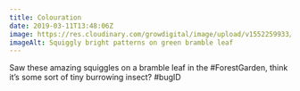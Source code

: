 ```yaml
---
title: Colouration
date: 2019-03-11T13:48:06Z
image: https://res.cloudinary.com/growdigital/image/upload/v1552259933/leaf-027C7DB6.jpg
imageAlt: Squiggly bright patterns on green bramble leaf
---
```


Saw these amazing squiggles on a bramble leaf in the #ForestGarden, think it’s some sort of tiny burrowing insect? #bugID
